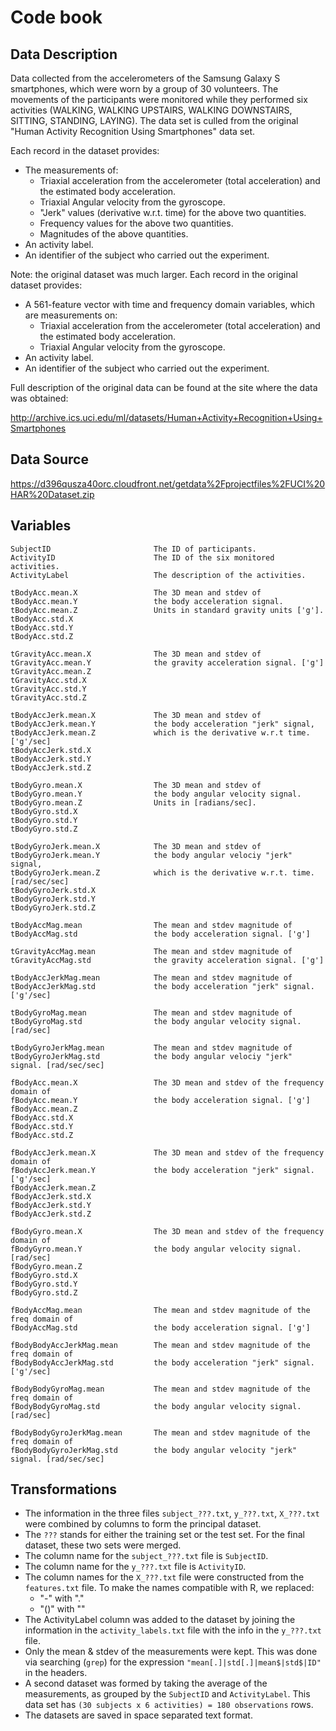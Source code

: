 # Code book

## Data Description

Data collected from the accelerometers of the Samsung Galaxy S smartphones, which were worn by a group of 30 volunteers. The movements of the participants were monitored while they performed six activities (WALKING, WALKING UPSTAIRS, WALKING DOWNSTAIRS, SITTING, STANDING, LAYING). The data set is culled from the original "Human Activity Recognition Using Smartphones" data set.

Each record in the dataset provides:

* The measurements of:
  - Triaxial acceleration from the accelerometer (total acceleration) and the estimated body acceleration.
  - Triaxial Angular velocity from the gyroscope.
  - "Jerk" values (derivative w.r.t. time) for the above two quantities.
  - Frequency values for the above two quantities.
  - Magnitudes of the above quantities.
* An activity label.
* An identifier of the subject who carried out the experiment. 

Note: the original dataset was much larger. Each record in the original dataset provides:

* A 561-feature vector with time and frequency domain variables, which are measurements on:
  - Triaxial acceleration from the accelerometer (total acceleration) and the estimated body acceleration.
  - Triaxial Angular velocity from the gyroscope.
* An activity label.
* An identifier of the subject who carried out the experiment. 

Full description of the original data can be found at the site where the data was obtained:

http://archive.ics.uci.edu/ml/datasets/Human+Activity+Recognition+Using+Smartphones

## Data Source

https://d396qusza40orc.cloudfront.net/getdata%2Fprojectfiles%2FUCI%20HAR%20Dataset.zip 

## Variables

```
SubjectID                       The ID of participants.
ActivityID                      The ID of the six monitored activities.
ActivityLabel                   The description of the activities.

tBodyAcc.mean.X                 The 3D mean and stdev of
tBodyAcc.mean.Y                 the body acceleration signal.
tBodyAcc.mean.Z                 Units in standard gravity units ['g'].
tBodyAcc.std.X 
tBodyAcc.std.Y 
tBodyAcc.std.Z 

tGravityAcc.mean.X              The 3D mean and stdev of 
tGravityAcc.mean.Y              the gravity acceleration signal. ['g']
tGravityAcc.mean.Z              
tGravityAcc.std.X 
tGravityAcc.std.Y 
tGravityAcc.std.Z 

tBodyAccJerk.mean.X             The 3D mean and stdev of
tBodyAccJerk.mean.Y             the body acceleration "jerk" signal,
tBodyAccJerk.mean.Z             which is the derivative w.r.t time. ['g'/sec]
tBodyAccJerk.std.X 
tBodyAccJerk.std.Y 
tBodyAccJerk.std.Z 

tBodyGyro.mean.X                The 3D mean and stdev of 
tBodyGyro.mean.Y                the body angular velocity signal.
tBodyGyro.mean.Z                Units in [radians/sec].
tBodyGyro.std.X 
tBodyGyro.std.Y 
tBodyGyro.std.Z 

tBodyGyroJerk.mean.X            The 3D mean and stdev of 
tBodyGyroJerk.mean.Y            the body angular velociy "jerk" signal,
tBodyGyroJerk.mean.Z            which is the derivative w.r.t. time. [rad/sec/sec]
tBodyGyroJerk.std.X 
tBodyGyroJerk.std.Y 
tBodyGyroJerk.std.Z 

tBodyAccMag.mean                The mean and stdev magnitude of
tBodyAccMag.std                 the body acceleration signal. ['g']

tGravityAccMag.mean             The mean and stdev magnitude of
tGravityAccMag.std              the gravity acceleration signal. ['g']

tBodyAccJerkMag.mean            The mean and stdev magnitude of
tBodyAccJerkMag.std             the body acceleration "jerk" signal. ['g'/sec]

tBodyGyroMag.mean               The mean and stdev magnitude of
tBodyGyroMag.std                the body angular velocity signal. [rad/sec]

tBodyGyroJerkMag.mean           The mean and stdev magnitude of
tBodyGyroJerkMag.std            the body angular velociy "jerk" signal. [rad/sec/sec]

fBodyAcc.mean.X                 The 3D mean and stdev of the frequency domain of
fBodyAcc.mean.Y                 the body acceleration signal. ['g']
fBodyAcc.mean.Z 
fBodyAcc.std.X 
fBodyAcc.std.Y 
fBodyAcc.std.Z 

fBodyAccJerk.mean.X             The 3D mean and stdev of the frequency domain of
fBodyAccJerk.mean.Y             the body acceleration "jerk" signal. ['g'/sec]
fBodyAccJerk.mean.Z 
fBodyAccJerk.std.X 
fBodyAccJerk.std.Y 
fBodyAccJerk.std.Z 

fBodyGyro.mean.X                The 3D mean and stdev of the frequency domain of
fBodyGyro.mean.Y                the body angular velocity signal. [rad/sec]
fBodyGyro.mean.Z 
fBodyGyro.std.X 
fBodyGyro.std.Y 
fBodyGyro.std.Z 

fBodyAccMag.mean                The mean and stdev magnitude of the freq domain of
fBodyAccMag.std                 the body acceleration signal. ['g']

fBodyBodyAccJerkMag.mean        The mean and stdev magnitude of the freq domain of
fBodyBodyAccJerkMag.std         the body acceleration "jerk" signal. ['g'/sec]

fBodyBodyGyroMag.mean           The mean and stdev magnitude of the freq domain of
fBodyBodyGyroMag.std            the body angular velocity signal. [rad/sec]

fBodyBodyGyroJerkMag.mean       The mean and stdev magnitude of the freq domain of
fBodyBodyGyroJerkMag.std        the body angular velocity "jerk" signal. [rad/sec/sec]
```

## Transformations

* The information in the three files `subject_???.txt`, `y_???.txt`, `X_???.txt` were combined by columns to form the principal dataset.
* The `???` stands for either the training set or the test set. For the final dataset, these two sets were merged.
* The column name for the `subject_???.txt` file is `SubjectID`.
* The column name for the `y_???.txt` file is `ActivityID`.
* The column names for the `X_???.txt` file were constructed from the `features.txt` file. To make the names compatible with R, we replaced:
  - "-" with "."
  - "()" with "<blank>"
* The ActivityLabel column was added to the dataset by joining the information in the `activity_labels.txt` 
file with the info in the `y_???.txt` file.
* Only the mean & stdev of the measurements were kept.  This was done via searching (`grep`) for the expression `"mean[.]|std[.]|mean$|std$|ID"` in the headers.
* A second dataset was formed by taking the average of the measurements, as grouped by the `SubjectID` and `ActivityLabel`. This data set has `(30 subjects x 6 activities) = 180 observations` rows.
* The datasets are saved in space separated text format.

